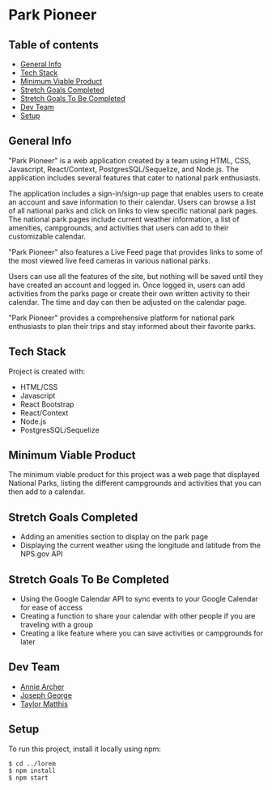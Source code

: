 # Park Pioneer
## Table of contents
* [General Info](#general-info)
* [Tech Stack](#tech-stack)
* [Minimum Viable Product](#minimum-viable-product)
* [Stretch Goals Completed](#stretch-goals-completed)
* [Stretch Goals To Be Completed](#stretch-goals-to-be-completed)
* [Dev Team](#dev-team)
* [Setup](#setup)

## General Info
"Park Pioneer" is a web application created by a team using HTML, CSS, Javascript, React/Context, PostgresSQL/Sequelize, and Node.js. The application includes several features that cater to national park enthusiasts.

The application includes a sign-in/sign-up page that enables users to create an account and save information to their calendar. Users can browse a list of all national parks and click on links to view specific national park pages. The national park pages include current weather information, a list of amenities, campgrounds, and activities that users can add to their customizable calendar.

"Park Pioneer" also features a Live Feed page that provides links to some of the most viewed live feed cameras in various national parks.

Users can use all the features of the site, but nothing will be saved until they have created an account and logged in. Once logged in, users can add activities from the parks page or create their own written activity to their calendar. The time and day can then be adjusted on the calendar page.

"Park Pioneer" provides a comprehensive platform for national park enthusiasts to plan their trips and stay informed about their favorite parks.
	
## Tech Stack
Project is created with:
* HTML/CSS
* Javascript
* React Bootstrap
* React/Context
* Node.js
* PostgresSQL/Sequelize

## Minimum Viable Product
The minimum viable product for this project was a web page that displayed National Parks, listing the different campgrounds and activities that you can then add to a calendar. 

## Stretch Goals Completed
* Adding an amenities section to display on the park page
* Displaying the current weather using the longitude and latitude from the NPS.gov API

## Stretch Goals To Be Completed
* Using the Google Calendar API to sync events to your Google Calendar for ease of access
* Creating a function to share your calendar with other people if you are traveling with a group
* Creating a like feature where you can save activities or campgrounds for later


## Dev Team
* [Annie Archer](https://github.com/anniearcher123)
* [Joseph George](https://github.com/BreadJG)
* [Taylor Matthis](https://github.com/Tayjanee)
	
## Setup
To run this project, install it locally using npm:

```
$ cd ../lorem
$ npm install
$ npm start

```
